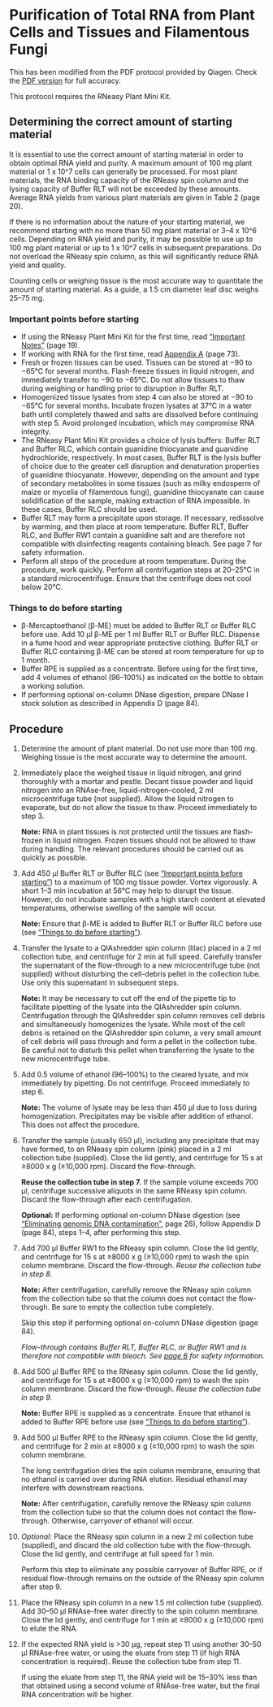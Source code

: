 # Purification of Total RNA from Plant Cells and Tissues and Filamentous Fungi

This has been modified from the PDF protocol provided by Qiagen. Check the [PDF version](https://www.qiagen.com/de/resources/download.aspx?id=f646813a-efbb-4672-9ae3-e665b3045b2b&lang=en) for full accuracy. 

This protocol requires the RNeasy Plant Mini Kit.

## Determining the correct amount of starting material

It is essential to use the correct amount of starting material in order to obtain optimal RNA yield and purity. A maximum amount of 100 mg plant material or 1 x 10^7 cells can generally be processed. For most plant materials, the RNA binding capacity of the RNeasy spin column and the lysing capacity of Buffer RLT will not be exceeded by these amounts. Average RNA yields from various plant materials are given in Table 2 (page 20).

If there is no information about the nature of your starting material, we recommend starting with no more than 50 mg plant material or 3–4 x 10^6 cells. Depending on RNA yield and purity, it may be possible to use up to 100 mg plant material or up to 1 x 10^7 cells in subsequent preparations. Do not overload the RNeasy spin column, as this will significantly reduce RNA yield and quality.

Counting cells or weighing tissue is the most accurate way to quantitate the amount of starting material. As a guide, a 1.5 cm diameter leaf disc weighs 25–75 mg.

### Important points before starting

- If using the RNeasy Plant Mini Kit for the first time, read [“Important Notes”](https://www.qiagen.com/de/resources/download.aspx?id=f646813a-efbb-4672-9ae3-e665b3045b2b&lang=en) (page 19).
- If working with RNA for the first time, read [Appendix A](https://www.qiagen.com/de/resources/download.aspx?id=f646813a-efbb-4672-9ae3-e665b3045b2b&lang=en) (page 73).
- Fresh or frozen tissues can be used. Tissues can be stored at −90 to −65°C for several months. Flash-freeze tissues in liquid nitrogen, and immediately transfer to −90 to −65°C. Do not allow tissues to thaw during weighing or handling prior to disruption in Buffer RLT.
- Homogenized tissue lysates from step 4 can also be stored at −90 to −65°C for several months. Incubate frozen lysates at 37°C in a water bath until completely thawed and salts are dissolved before continuing with step 5. Avoid prolonged incubation, which may compromise RNA integrity.
- The RNeasy Plant Mini Kit provides a choice of lysis buffers: Buffer RLT and Buffer RLC, which contain guanidine thiocyanate and guanidine hydrochloride, respectively. In most cases, Buffer RLT is the lysis buffer of choice due to the greater cell disruption and denaturation properties of guanidine thiocyanate. However, depending on the amount and type of secondary metabolites in some tissues (such as milky endosperm of maize or mycelia of filamentous fungi), guanidine thiocyanate can cause solidification of the sample, making extraction of RNA impossible. In these cases, Buffer RLC should be used.
- Buffer RLT may form a precipitate upon storage. If necessary, redissolve by warming, and then place at room temperature. Buffer RLT, Buffer RLC, and Buffer RW1 contain a guanidine salt and are therefore not compatible with disinfecting reagents containing bleach. See page 7 for safety information.
- Perform all steps of the procedure at room temperature. During the procedure, work quickly. Perform all centrifugation steps at 20–25°C in a standard microcentrifuge. Ensure that the centrifuge does not cool below 20°C.

### Things to do before starting

- β-Mercaptoethanol (β-ME) must be added to Buffer RLT or Buffer RLC before use. Add 10 μl β-ME per 1 ml Buffer RLT or Buffer RLC. Dispense in a fume hood and wear appropriate protective clothing. Buffer RLT or Buffer RLC containing β-ME can be stored at room temperature for up to 1 month.
- Buffer RPE is supplied as a concentrate. Before using for the first time, add 4 volumes of ethanol (96–100%) as indicated on the bottle to obtain a working solution.
- If performing optional on-column DNase digestion, prepare DNase I stock solution as described in Appendix D (page 84).

## Procedure

1. Determine the amount of plant material. Do not use more than 100 mg. Weighing tissue is the most accurate way to determine the amount.
2. Immediately place the weighed tissue in liquid nitrogen, and grind thoroughly with a mortar and pestle. Decant tissue powder and liquid nitrogen into an RNAse-free, liquid-nitrogen–cooled, 2 ml microcentrifuge tube (not supplied). Allow the liquid nitrogen to evaporate, but do not allow the tissue to thaw. Proceed immediately to step 3.

   **Note:** RNA in plant tissues is not protected until the tissues are flash-frozen in liquid nitrogen. Frozen tissues should not be allowed to thaw during handling. The relevant procedures should be carried out as quickly as possible.

3. Add 450 μl Buffer RLT or Buffer RLC (see [“Important points before starting”](https://www.qiagen.com/de/resources/download.aspx?id=f646813a-efbb-4672-9ae3-e665b3045b2b&lang=en)) to a maximum of 100 mg tissue powder. Vortex vigorously. A short 1–3 min incubation at 56°C may help to disrupt the tissue. However, do not incubate samples with a high starch content at elevated temperatures, otherwise swelling of the sample will occur.
   
   **Note:** Ensure that β-ME is added to Buffer RLT or Buffer RLC before use (see [“Things to do before starting”](https://www.qiagen.com/de/resources/download.aspx?id=f646813a-efbb-4672-9ae3-e665b3045b2b&lang=en)).

4. Transfer the lysate to a QIAshredder spin column (lilac) placed in a 2 ml collection tube, and centrifuge for 2 min at full speed. Carefully transfer the supernatant of the flow-through to a new microcentrifuge tube (not supplied) without disturbing the cell-debris pellet in the collection tube. Use only this supernatant in subsequent steps.
   
   **Note:** It may be necessary to cut off the end of the pipette tip to facilitate pipetting of the lysate into the QIAshredder spin column. Centrifugation through the QIAshredder spin column removes cell debris and simultaneously homogenizes the lysate. While most of the cell debris is retained on the QIAshredder spin column, a very small amount of cell debris will pass through and form a pellet in the collection tube. Be careful not to disturb this pellet when transferring the lysate to the new microcentrifuge tube.

5. Add 0.5 volume of ethanol (96–100%) to the cleared lysate, and mix immediately by pipetting. Do not centrifuge. Proceed immediately to step 6.
   
   **Note:** The volume of lysate may be less than 450 μl due to loss during homogenization. Precipitates may be visible after addition of ethanol. This does not affect the procedure.

6. Transfer the sample (usually 650 μl), including any precipitate that may have formed, to an RNeasy spin column (pink) placed in a 2 ml collection tube (supplied). Close the lid gently, and centrifuge for 15 s at ≥8000 x g (≥10,000 rpm). Discard the flow-through.
   
   **Reuse the collection tube in step 7.** If the sample volume exceeds 700 μl, centrifuge successive aliquots in the same RNeasy spin column. Discard the flow-through after each centrifugation.
   
   **Optional:** If performing optional on-column DNase digestion (see [“Eliminating genomic DNA contamination”](https://www.qiagen.com/de/resources/download.aspx?id=f646813a-efbb-4672-9ae3-e665b3045b2b&lang=en), page 26), follow Appendix D (page 84), steps 1–4, after performing this step.

7. Add 700 μl Buffer RW1 to the RNeasy spin column. Close the lid gently, and centrifuge for 15 s at ≥8000 x g (≥10,000 rpm) to wash the spin column membrane. Discard the flow-through. *Reuse the collection tube in step 8.*

   **Note:** After centrifugation, carefully remove the RNeasy spin column from the collection tube so that the column does not contact the flow-through. Be sure to empty the collection tube completely.

   Skip this step if performing optional on-column DNase digestion (page 84).

   *Flow-through contains Buffer RLT, Buffer RLC, or Buffer RW1 and is therefore not compatible with bleach. See [page 6](https://www.qiagen.com/de/resources/download.aspx?id=f646813a-efbb-4672-9ae3-e665b3045b2b&lang=en) for safety information.*

8. Add 500 μl Buffer RPE to the RNeasy spin column. Close the lid gently, and centrifuge for 15 s at ≥8000 x g (≥10,000 rpm) to wash the spin column membrane. Discard the flow-through. *Reuse the collection tube in step 9.*

   **Note:** Buffer RPE is supplied as a concentrate. Ensure that ethanol is added to Buffer RPE before use (see [“Things to do before starting”](https://www.qiagen.com/de/resources/download.aspx?id=f646813a-efbb-4672-9ae3-e665b3045b2b&lang=en)).

9. Add 500 μl Buffer RPE to the RNeasy spin column. Close the lid gently, and centrifuge for 2 min at ≥8000 x g (≥10,000 rpm) to wash the spin column membrane.

   The long centrifugation dries the spin column membrane, ensuring that no ethanol is carried over during RNA elution. Residual ethanol may interfere with downstream reactions.

   **Note:** After centrifugation, carefully remove the RNeasy spin column from the collection tube so that the column does not contact the flow-through. Otherwise, carryover of ethanol will occur.

10. *Optional:* Place the RNeasy spin column in a new 2 ml collection tube (supplied), and discard the old collection tube with the flow-through. Close the lid gently, and centrifuge at full speed for 1 min.

    Perform this step to eliminate any possible carryover of Buffer RPE, or if residual flow-through remains on the outside of the RNeasy spin column after step 9.

11. Place the RNeasy spin column in a new 1.5 ml collection tube (supplied). Add 30–50 μl RNAse-free water directly to the spin column membrane. Close the lid gently, and centrifuge for 1 min at ≥8000 x g (≥10,000 rpm) to elute the RNA.

12. If the expected RNA yield is >30 μg, repeat step 11 using another 30–50 μl RNAse-free water, or using the eluate from step 11 (if high RNA concentration is required). Reuse the collection tube from step 11.

    If using the eluate from step 11, the RNA yield will be 15–30% less than that obtained using a second volume of RNAse-free water, but the final RNA concentration will be higher.
